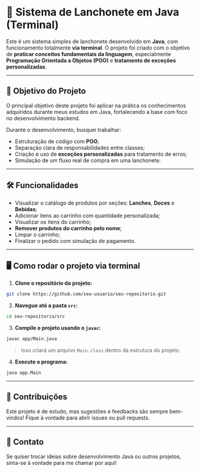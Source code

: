 # 🍔 Sistema de Lanchonete em Java (Terminal)

Este é um sistema simples de lanchonete desenvolvido em **Java**, com funcionamento totalmente **via terminal**. O projeto foi criado com o objetivo de **praticar conceitos fundamentais da linguagem**, especialmente **Programação Orientada a Objetos (POO)** e **tratamento de exceções personalizadas**.

---

## 🎯 Objetivo do Projeto

O principal objetivo deste projeto foi aplicar na prática os conhecimentos adquiridos durante meus estudos em Java, fortalecendo a base com foco no desenvolvimento backend.

Durante o desenvolvimento, busquei trabalhar:

- Estruturação de código com **POO**;
- Separação clara de responsabilidades entre classes;
- Criação e uso de **exceções personalizadas** para tratamento de erros;
- Simulação de um fluxo real de compra em uma lanchonete.

---

## 🛠️ Funcionalidades

- Visualizar o catálogo de produtos por seções: **Lanches**, **Doces** e **Bebidas**;
- Adicionar itens ao carrinho com quantidade personalizada;
- Visualizar os itens do carrinho;
- **Remover produtos do carrinho pelo nome**;
- Limpar o carrinho;
- Finalizar o pedido com simulação de pagamento.

---

## 🖥️ Como rodar o projeto via terminal

1. **Clone o repositório do projeto:**

```bash
git clone https://github.com/seu-usuario/seu-repositorio.git
```

2. **Navegue até a pasta `src`:**

```bash
cd seu-repositorio/src
```

3. **Compile o projeto usando o `javac`:**

```bash
javac app/Main.java
```

> Isso criará um arquivo `Main.class` dentro da estrutura do projeto.

4. **Execute o programa:**

```bash
java app.Main
```

---

## 🚀 Contribuições

Este projeto é de estudo, mas sugestões e feedbacks são sempre bem-vindos! Fique à vontade para abrir issues ou pull requests.

---

## 📩 Contato

Se quiser trocar ideias sobre desenvolvimento Java ou outros projetos, sinta-se à vontade para me chamar por aqui!
